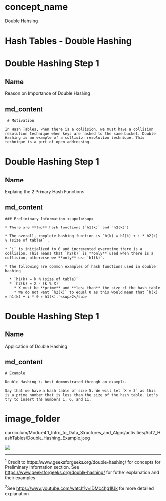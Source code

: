 # concept_name
Double Hahsing

# Hash Tables - Double Hashing

# Double Hashing Step 1
## Name
Reason on Importance of Double Hashing
## md_content

```
 # Motivation

In Hash Tables, when there is a collision, we must have a collision resolution technique when keys are hashed to the same bucket. Double Hashing is an example of a collision resolution technique. This technique is a part of open addressing.
```

# Double Hashing Step 1
## Name
Explaing the 2 Primary Hash Functions
## md_content

```
### Preliminary Information <sup>1</sup>

* There are **two** hash functions (`h1(k)` and `h2(k)`)

* The overall, complete hashing function is `h(k) = h1(k) + i * h2(k) % (size of table)` .

* `i` is initialized to 0 and incremented everytime there is a collision. This means that `h2(k)` is **only** used when there is a collision, otherwise we **only** use `h1(k)`. 

* The following are common examples of hash functions used in double hashing

  * `h1(k) = k % (size of table)`
  * `h2(k) = X - (k % X)`
    * X must be **prime** and **less than** the size of the hash table
    * We do not want `h2(k)` to equal 0 as this would mean that `h(k) = h1(k) + i * 0 = h1(k).`<sup>2</sup>
```

# Double Hashing Step 1
## Name
Application of Double Hashing
## md_content

```
# Example

Double Hashing is best demonstrated through an example.

Say that we have a hash table of size 5. We will let `X = 3` as this is a prime number that is less than the size of the hash table. Let's try to insert the numbers 1, 6, and 11.
```
# image_folder
curriculum/Module4.1_Intro_to_Data_Structures_and_Algos/activities/Act2_HashTables/Double_Hashing_Example.jpeg

<img src = "https://projectbit.s3-us-west-1.amazonaws.com/darlene/labs/Double_Hashing_Example.jpeg">

<hr> 

<sup>1</sup> Credit to https://www.geeksforgeeks.org/double-hashing/ for concepts for Preliminary Information section. See https://www.geeksforgeeks.org/double-hashing/ for futher explanation and their examples

<sup>2</sup>See https://www.youtube.com/watch?v=lDMc4hg1lUk for more detailed explanation











